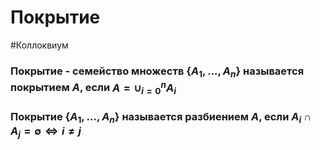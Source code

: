 # Покрытие
#Коллоквиум
### Покрытие - семейство множеств $\{ A_1, ..., A_n\}$ называется покрытием $A$, если $A = \cup_{i = 0}^{n}A_i$ 
### Покрытие $\{ A_1, ..., A_n\}$ называется разбиением $A$, если $A_i \cap A_j  = \emptyset \Leftrightarrow i \neq j$
